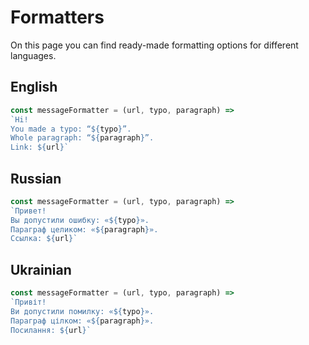 # Formatters 

On this page you can find ready-made formatting options for different languages.

## English

```js
const messageFormatter = (url, typo, paragraph) =>
`Hi!
You made a typo: “${typo}”.
Whole paragraph: “${paragraph}”.
Link: ${url}`
```

## Russian

```js
const messageFormatter = (url, typo, paragraph) =>
`Привет!
Вы допустили ошибку: «${typo}».
Параграф целиком: «${paragraph}».
Ссылка: ${url}`
```

## Ukrainian

```js
const messageFormatter = (url, typo, paragraph) =>
`Привіт!
Ви допустили помилку: «${typo}».
Параграф цілком: «${paragraph}».
Посилання: ${url}`
```
